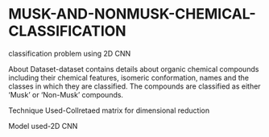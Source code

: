 # MUSK-AND-NONMUSK-CHEMICAL-CLASSIFICATION
classification problem using 2D CNN 

About Dataset-dataset contains details about organic chemical compounds including their chemical features, isomeric conformation, names and the classes in which they are classified. The compounds are classified as either ‘Musk’ or ‘Non-Musk’ compounds.

Technique Used-Collretaed matrix for dimensional reduction

Model used-2D CNN 
